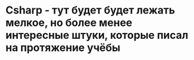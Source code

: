 # Csharp - тут будет будет лежать мелкое, но более менее интересные штуки, которые писал на протяжение учёбы
